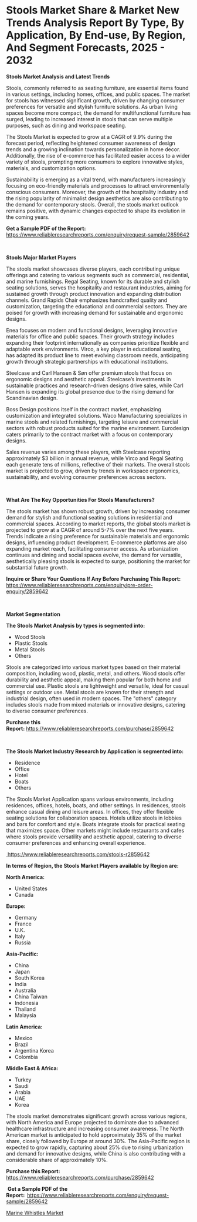 <p><h1>Stools Market Share & Market New Trends Analysis Report By Type, By Application, By End-use, By Region, And Segment Forecasts, 2025 - 2032</h1></p><p><strong>Stools Market Analysis and Latest Trends</strong></p>
<p><p>Stools, commonly referred to as seating furniture, are essential items found in various settings, including homes, offices, and public spaces. The market for stools has witnessed significant growth, driven by changing consumer preferences for versatile and stylish furniture solutions. As urban living spaces become more compact, the demand for multifunctional furniture has surged, leading to increased interest in stools that can serve multiple purposes, such as dining and workspace seating.</p><p>The Stools Market is expected to grow at a CAGR of 9.9% during the forecast period, reflecting heightened consumer awareness of design trends and a growing inclination towards personalization in home decor. Additionally, the rise of e-commerce has facilitated easier access to a wider variety of stools, prompting more consumers to explore innovative styles, materials, and customization options.</p><p>Sustainability is emerging as a vital trend, with manufacturers increasingly focusing on eco-friendly materials and processes to attract environmentally conscious consumers. Moreover, the growth of the hospitality industry and the rising popularity of minimalist design aesthetics are also contributing to the demand for contemporary stools. Overall, the stools market outlook remains positive, with dynamic changes expected to shape its evolution in the coming years.</p></p>
<p><strong>Get a Sample PDF of the Report:&nbsp;</strong> <a href="https://www.reliableresearchreports.com/enquiry/request-sample/2859642?utm_campaign=2954&utm_medium=2&utm_source=Github&utm_content=ia&utm_term=12032025&utm_id=stools">https://www.reliableresearchreports.com/enquiry/request-sample/2859642</a></p>
<p>&nbsp;</p>
<p><strong>Stools Major Market Players</strong></p>
<p><p>The stools market showcases diverse players, each contributing unique offerings and catering to various segments such as commercial, residential, and marine furnishings. Regal Seating, known for its durable and stylish seating solutions, serves the hospitality and restaurant industries, aiming for sustained growth through product innovation and expanding distribution channels. Grand Rapids Chair emphasizes handcrafted quality and customization, targeting the educational and commercial sectors. They are poised for growth with increasing demand for sustainable and ergonomic designs.</p><p>Enea focuses on modern and functional designs, leveraging innovative materials for office and public spaces. Their growth strategy includes expanding their footprint internationally as companies prioritize flexible and adaptable work environments. Virco, a key player in educational seating, has adapted its product line to meet evolving classroom needs, anticipating growth through strategic partnerships with educational institutions.</p><p>Steelcase and Carl Hansen & Søn offer premium stools that focus on ergonomic designs and aesthetic appeal. Steelcase’s investments in sustainable practices and research-driven designs drive sales, while Carl Hansen is expanding its global presence due to the rising demand for Scandinavian design.</p><p>Boss Design positions itself in the contract market, emphasizing customization and integrated solutions. Waco Manufacturing specializes in marine stools and related furnishings, targeting leisure and commercial sectors with robust products suited for the marine environment. Eurodesign caters primarily to the contract market with a focus on contemporary designs.</p><p>Sales revenue varies among these players, with Steelcase reporting approximately $3 billion in annual revenue, while Virco and Regal Seating each generate tens of millions, reflective of their markets. The overall stools market is projected to grow, driven by trends in workspace ergonomics, sustainability, and evolving consumer preferences across sectors.</p></p>
<p>&nbsp;</p>
<p><strong>What Are The Key Opportunities For Stools Manufacturers?</strong></p>
<p><p>The stools market has shown robust growth, driven by increasing consumer demand for stylish and functional seating solutions in residential and commercial spaces. According to market reports, the global stools market is projected to grow at a CAGR of around 5-7% over the next five years. Trends indicate a rising preference for sustainable materials and ergonomic designs, influencing product development. E-commerce platforms are also expanding market reach, facilitating consumer access. As urbanization continues and dining and social spaces evolve, the demand for versatile, aesthetically pleasing stools is expected to surge, positioning the market for substantial future growth.</p></p>
<p><strong>Inquire or Share Your Questions If Any Before Purchasing This Report:</strong> <a href="https://www.reliableresearchreports.com/enquiry/pre-order-enquiry/2859642?utm_campaign=2954&utm_medium=2&utm_source=Github&utm_content=ia&utm_term=12032025&utm_id=stools">https://www.reliableresearchreports.com/enquiry/pre-order-enquiry/2859642</a></p>
<p>&nbsp;</p>
<p><strong>Market Segmentation</strong></p>
<p><strong>The Stools Market Analysis by types is segmented into:</strong></p>
<p><ul><li>Wood Stools</li><li>Plastic Stools</li><li>Metal Stools</li><li>Others</li></ul></p>
<p><p>Stools are categorized into various market types based on their material composition, including wood, plastic, metal, and others. Wood stools offer durability and aesthetic appeal, making them popular for both home and commercial use. Plastic stools are lightweight and versatile, ideal for casual settings or outdoor use. Metal stools are known for their strength and industrial design, often used in modern spaces. The "others" category includes stools made from mixed materials or innovative designs, catering to diverse consumer preferences.</p></p>
<p><strong>Purchase this Report:&nbsp;</strong><a href="https://www.reliableresearchreports.com/purchase/2859642?utm_campaign=2954&utm_medium=2&utm_source=Github&utm_content=ia&utm_term=12032025&utm_id=stools">https://www.reliableresearchreports.com/purchase/2859642</a></p>
<p>&nbsp;</p>
<p><strong>The Stools Market Industry Research by Application is segmented into:</strong></p>
<p><ul><li>Residence</li><li>Office</li><li>Hotel</li><li>Boats</li><li>Others</li></ul></p>
<p><p>The Stools Market Application spans various environments, including residences, offices, hotels, boats, and other settings. In residences, stools enhance casual dining and leisure areas. In offices, they offer flexible seating solutions for collaboration spaces. Hotels utilize stools in lobbies and bars for comfort and style. Boats integrate stools for practical seating that maximizes space. Other markets might include restaurants and cafes where stools provide versatility and aesthetic appeal, catering to diverse consumer preferences and enhancing overall experience.</p></p>
<p><a href="https://www.reliableresearchreports.com/stools-r2859642?utm_campaign=2954&utm_medium=2&utm_source=Github&utm_content=ia&utm_term=12032025&utm_id=stools">&nbsp;https://www.reliableresearchreports.com/stools-r2859642</a></p>
<p><strong>In terms of Region, the Stools Market Players available by Region are:</strong></p>
<p>
    <p> <strong> North America: </strong>
        <ul>
            <li>United States</li>
            <li>Canada</li>
        </ul>
        </p> 
    <p> <strong> Europe: </strong>
        <ul>
            <li>Germany</li>
            <li>France</li>
            <li>U.K.</li>
            <li>Italy</li>
            <li>Russia</li>
        </ul>
        </p> 
    <p> <strong> Asia-Pacific: </strong>
        <ul>
            <li>China</li>
            <li>Japan</li>
            <li>South Korea</li>
            <li>India</li>
            <li>Australia</li>
            <li>China Taiwan</li>
            <li>Indonesia</li>
            <li>Thailand</li>
            <li>Malaysia</li>
        </ul>
        </p> 
    <p> <strong> Latin America: </strong>
        <ul>
            <li>Mexico</li>
            <li>Brazil</li>
            <li>Argentina Korea</li>
            <li>Colombia</li>
        </ul>
        </p> 
    <p> <strong> Middle East & Africa: </strong>
        <ul>
            <li>Turkey</li>
            <li>Saudi</li>
            <li>Arabia</li>
            <li>UAE</li>
            <li>Korea</li>
        </ul>
    </p>
    </p>
<p><p>The stools market demonstrates significant growth across various regions, with North America and Europe projected to dominate due to advanced healthcare infrastructure and increasing consumer awareness. The North American market is anticipated to hold approximately 35% of the market share, closely followed by Europe at around 30%. The Asia-Pacific region is expected to grow rapidly, capturing about 25% due to rising urbanization and demand for innovative designs, while China is also contributing with a considerable share of approximately 10%.</p></p>
<p><strong>Purchase this Report: </strong><a href="https://www.reliableresearchreports.com/purchase/2859642?utm_campaign=2954&utm_medium=2&utm_source=Github&utm_content=ia&utm_term=12032025&utm_id=stools">https://www.reliableresearchreports.com/purchase/2859642</a></p>
<p>&nbsp;<strong>Get a Sample PDF of the Report:&nbsp;&nbsp;</strong><a href="https://www.reliableresearchreports.com/enquiry/request-sample/2859642?utm_campaign=2954&utm_medium=2&utm_source=Github&utm_content=ia&utm_term=12032025&utm_id=stools">https://www.reliableresearchreports.com/enquiry/request-sample/2859642</a></p>
<p><strong></strong></p>
<p><p><a href="https://github.com/berbelsagwan/Market-Research-Report-List-1/blob/main/marine-whistles-market.md?utm_campaign=2954&utm_medium=2&utm_source=Github&utm_content=ia&utm_term=12032025&utm_id=stools">Marine Whistles Market</a></p></p>